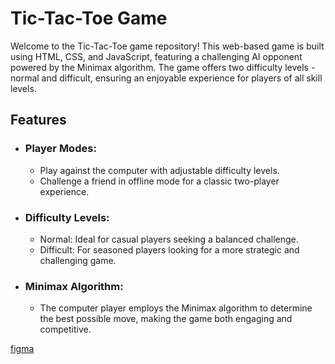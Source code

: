 # __Tic-Tac-Toe Game__

Welcome to the Tic-Tac-Toe game repository! This web-based game is built using HTML, CSS, and JavaScript, featuring a challenging AI opponent powered by the Minimax algorithm. The game offers two difficulty levels - normal and difficult, ensuring an enjoyable experience for players of all skill levels.

## Features

- ### Player Modes:
  - Play against the computer with adjustable difficulty levels.
  - Challenge a friend in offline mode for a classic two-player experience.

- ### Difficulty Levels:
  - Normal: Ideal for casual players seeking a balanced challenge.
  - Difficult: For seasoned players looking for a more strategic and challenging game.

- ### Minimax Algorithm:
  - The computer player employs the Minimax algorithm to determine the best possible move, making the game both engaging and competitive.

[figma](https://www.figma.com/file/mfsFOVfgpgaJR3LPWRlP03/tic-tac-toe?node-id=0%3A1&t=ABXy9lb7Gnw6i6ij-0)
